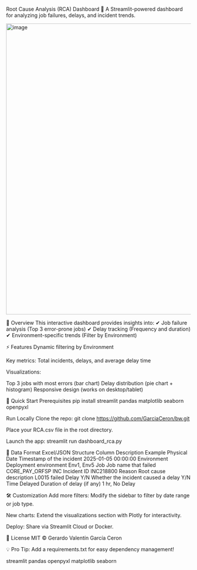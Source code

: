 Root Cause Analysis (RCA) Dashboard
🚀 A Streamlit-powered dashboard for analyzing job failures, delays, and incident trends.

<img width="1900" height="794" alt="image" src="https://github.com/user-attachments/assets/a6932d7d-17a2-4b88-8b22-5adcf92777fc" />

📌 Overview
This interactive dashboard provides insights into:
✔ Job failure analysis (Top 3 error-prone jobs)
✔ Delay tracking (Frequency and duration)
✔ Environment-specific trends (Filter by Environment)

⚡ Features
Dynamic filtering by Environment

Key metrics: Total incidents, delays, and average delay time

Visualizations:

Top 3 jobs with most errors (bar chart)
Delay distribution (pie chart + histogram)
Responsive design (works on desktop/tablet)

🚀 Quick Start
Prerequisites
pip install streamlit pandas matplotlib seaborn openpyxl

Run Locally
Clone the repo:
git clone https://github.com/GarciaCeron/bw.git

Place your RCA.csv file in the root directory.

Launch the app:
streamlit run dashboard_rca.py

📂 Data Format
Excel/JSON Structure
Column	Description	Example
Physical Date	Timestamp of the incident	2025-01-05 00:00:00
Environment	Deployment environment	Env1, Env5
Job	Job name that failed	CORE_PAY_ORFSP
INC	Incident ID	INC218800
Reason	Root cause description	L0015 failed
Delay Y/N	Whether the incident caused a delay	Y/N
Time Delayed	Duration of delay (if any)	1 hr, No Delay

🛠 Customization
Add more filters: Modify the sidebar to filter by date range or job type.

New charts: Extend the visualizations section with Plotly for interactivity.

Deploy: Share via Streamlit Cloud or Docker.

📜 License
MIT © Gerardo Valentín García Ceron

💡 Pro Tip: Add a requirements.txt for easy dependency management!

streamlit
pandas
openpyxl
matplotlib
seaborn




